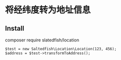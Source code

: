 # 将经纬度转为地址信息

## Install
composer require slatedfish/location

```
$test = new Saltedfish\Location\Location(123, 456);
$address = $test->transformToAddress();
```